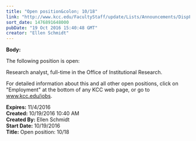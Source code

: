 ```yaml
---
title: "Open position&colon; 10/18"
link: "http://www.kcc.edu/FacultyStaff/update/Lists/Announcements/DispForm.aspx?ID=2315"
sort_date: 1476891648000
pubDate: "19 Oct 2016 15:40:48 GMT"
creator: "Ellen Schmidt"
---
```


<div><b>Body:</b> <div class="ExternalClassD5D82012BBB144EDB361559AB9567248"><p>​The following position is open:</p>
<p>Research analyst, full-time in the Office of Institutional Research.</p>
<p>For detailed information about this and all other open positions, click on &quot;Employment&quot; at the bottom of any KCC web page, or go to <a href="/jobs">www.kcc.edu/jobs</a>.</p></div></div>
<div><b>Expires:</b> 11/4/2016</div>
<div><b>Created:</b> 10/19/2016 10:40 AM</div>
<div><b>Created By:</b> Ellen Schmidt</div>
<div><b>Start Date:</b> 10/19/2016</div>
<div><b>Title:</b> Open position: 10/18</div>
